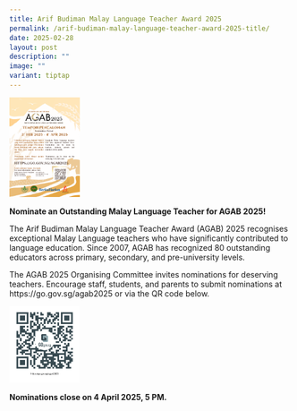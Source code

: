 ```yaml
---
title: Arif Budiman Malay Language Teacher Award 2025
permalink: /arif-budiman-malay-language-teacher-award-2025-title/
date: 2025-02-28
layout: post
description: ""
image: ""
variant: tiptap
---
```

<p></p>
<div class="isomer-image-wrapper">
<img style="width: 25%;" height="auto" width="100%" alt="" src="/images/2025 uploads/3__AGAB_2025_Poster.png">
</div>
<p></p>
<p><strong>Nominate an Outstanding Malay Language Teacher for AGAB 2025!</strong>
</p>
<p>The Arif Budiman Malay Language Teacher Award (AGAB) 2025 recognises exceptional
Malay Language teachers who have significantly contributed to language
education. Since 2007, AGAB has recognized 80 outstanding educators across
primary, secondary, and pre-university levels.</p>
<p>The AGAB 2025 Organising Committee invites nominations for deserving teachers.
Encourage staff, students, and parents to submit nominations at <a rel="noopener noreferrer nofollow" target="_blank">https://go.gov.sg/agab2025</a> or
via the QR code below.</p>
<p></p>
<div class="isomer-image-wrapper">
<img style="width: 25%;" height="auto" width="100%" alt="" src="/images/2025 uploads/4__AGAB_2025_Nomination_QR_Code.png">
</div>
<p></p>
<p></p>
<p><strong>Nominations close on 4 April 2025, 5 PM.</strong>
</p>